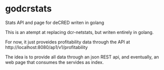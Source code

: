 # godcrstats
Stats API and page for deCRED writen in golang

This is an atempt at replacing dcr-netstats, but writen entirely in golang.

For now, it just proveides profitability data through the API at
http://localhost:8080/ap1/v1/profitability

The idea is to provide all data  through an json REST api, and eventually,
an web page that consumes the servides as index.

